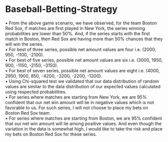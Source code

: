 # Baseball-Betting-Strategy

•	From the above game scenario, we have observed, for the team Boston Red Sox, if matches are first played in New York, the series winning probabilities are lower than 50%. And, if the series starts with the first match in Boston, then Red Sox are having more than 50% chances that they will win the series.  
•	For best of three series, possible net amount values are four i.e. (2000, 950, -1100, -2100).  
•	For best of five series, possible net amount values are six i.e. (3000, 1950, 900, -1150, -2150, -3150).  
•	For best of seven series, possible net amount values are eight i.e. (4000, 2950, 1900, 850, -4200, -3200, -2200, -1200).  
•	Using Chi-squared test we validated that our data distribution of random values are similar to the data distribution of our expected values calculated using respected probabilities.  
•	For series where matches are starting from New York, we are 95% confident that our net win amount will lie in negative values which is not favorable to us. For such series, I will not choose to place my bets on Boston Red Sox team.  
•	For series where matches are starting from Boston, we are 95% confident that our net win amount will lie among positive values. And even though the variation in the data is somewhat high, I would like to take the risk and place my bets on Boston Red Sox for these series.  

